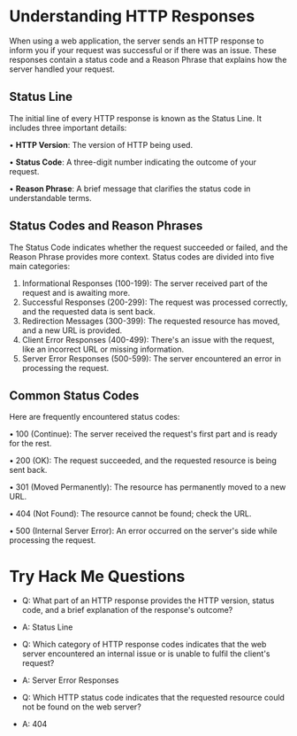 # Understanding HTTP Responses 

When using a web application, the server sends an HTTP response to inform you if your request was successful or if there was an issue. These responses contain a status code and a Reason Phrase that explains how the server handled your request. 

## Status Line 
The initial line of every HTTP response is known as the Status Line. It includes three important details: 

• __HTTP Version__: The version of HTTP being used. 

• __Status Code__: A three-digit number indicating the outcome of your request. 

• __Reason Phrase__: A brief message that clarifies the status code in understandable terms. 

## Status Codes and Reason Phrases 

The Status Code indicates whether the request succeeded or failed, and the Reason Phrase provides more context. Status codes are divided into five main categories: 
1. Informational Responses (100-199): The server received part of the request and is awaiting more. 
2. Successful Responses (200-299): The request was processed correctly, and the requested data is sent back. 
3. Redirection Messages (300-399): The requested resource has moved, and a new URL is provided. 
4. Client Error Responses (400-499): There's an issue with the request, like an incorrect URL or missing information. 
5. Server Error Responses (500-599): The server encountered an error in processing the request. 

## Common Status Codes 
Here are frequently encountered status codes: 

• 100 (Continue): The server received the request's first part and is ready for the rest. 

• 200 (OK): The request succeeded, and the requested resource is being sent back. 

• 301 (Moved Permanently): The resource has permanently moved to a new URL. 

• 404 (Not Found): The resource cannot be found; check the URL. 

• 500 (Internal Server Error): An error occurred on the server's side while processing the request.


# Try Hack Me Questions

- Q: What part of an HTTP response provides the HTTP version, status code, and a brief explanation of the response's outcome?
- A: Status Line

- Q: Which category of HTTP response codes indicates that the web server encountered an internal issue or is unable to fulfil the client's request?
- A: Server Error Responses

- Q: Which HTTP status code indicates that the requested resource could not be found on the web server?
- A: 404